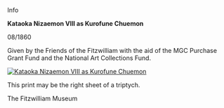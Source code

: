 Info

**Kataoka Nizaemon VIII as Kurofune Chuemon**

08/1860

Given by the Friends of the Fitzwilliam with the aid of the MGC Purchase Grant Fund and the National Art Collections Fund.

[![Kataoka Nizaemon VIII as Kurofune Chuemon](P.84-1999.jpg)](KUN/kunp84.htm)

This print may be the right sheet of a triptych.



The Fitzwilliam Museum
